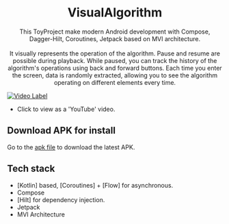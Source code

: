 <h1 align="center">VisualAlgorithm</h1>

<p align="center">  
 This ToyProject make modern Android development with Compose, Dagger-Hilt, Coroutines, Jetpack based on MVI architecture.
</br>
</br>
It visually represents the operation of the algorithm. 
Pause and resume are possible during playback.
While paused, you can track the history of the algorithm's operations using back and forward buttons. 
Each time you enter the screen, data is randomly extracted, allowing you to see the algorithm operating on different elements every time.
</br>


[![Video Label](http://img.youtube.com/vi/H1AjEfSJ7Uw/0.jpg)](https://youtu.be/H1AjEfSJ7Uw)
- Click to view as a 'YouTube' video.  

    
## Download APK for install
Go to the [apk file](https://www.dropbox.com/scl/fi/ix84ygx1ur693z5msivnq/visual-algorithm-app-debug.apk?rlkey=4i6qyn7fufjw11hxdmh9t0c3j&dl=0) to download the latest APK.


## Tech stack
- [Kotlin] based, [Coroutines] + [Flow]  for asynchronous.
- Compose
- [Hilt] for dependency injection.
- Jetpack
- MVI Architecture

